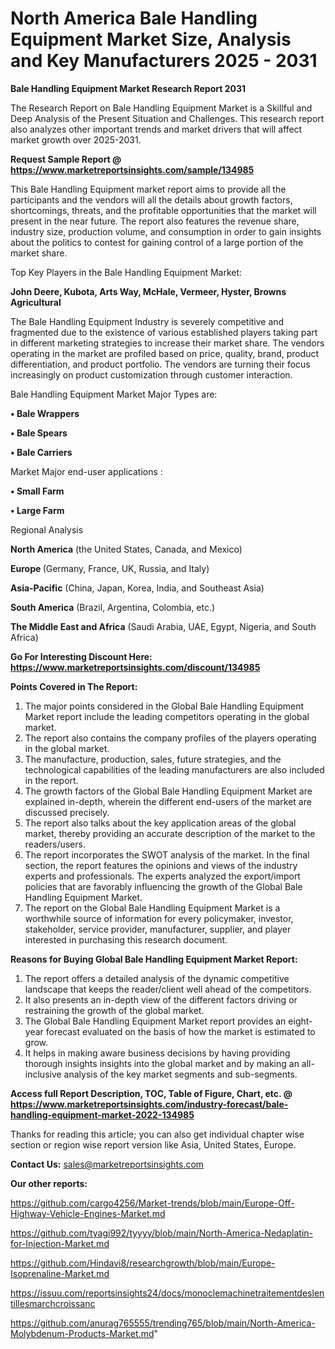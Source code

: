 # North America Bale Handling Equipment Market Size, Analysis and Key Manufacturers 2025 - 2031

<strong>Bale Handling Equipment Market Research Report 2031</strong>

The Research Report on Bale Handling Equipment Market is a Skillful and Deep Analysis of the Present Situation and Challenges. This research report also analyzes other important trends and market drivers that will affect market growth over 2025-2031.

<strong>Request Sample Report @ <a href=https://www.marketreportsinsights.com/sample/134985>https://www.marketreportsinsights.com/sample/134985</a></strong>

This Bale Handling Equipment market report aims to provide all the participants and the vendors will all the details about growth factors, shortcomings, threats, and the profitable opportunities that the market will present in the near future. The report also features the revenue share, industry size, production volume, and consumption in order to gain insights about the politics to contest for gaining control of a large portion of the market share.

Top Key Players in the Bale Handling Equipment Market:

<strong>John Deere, Kubota, Arts Way, McHale, Vermeer, Hyster, Browns Agricultural</strong>

The Bale Handling Equipment Industry is severely competitive and fragmented due to the existence of various established players taking part in different marketing strategies to increase their market share. The vendors operating in the market are profiled based on price, quality, brand, product differentiation, and product portfolio. The vendors are turning their focus increasingly on product customization through customer interaction.

Bale Handling Equipment Market Major Types are:

<strong>• Bale Wrappers

• Bale Spears

• Bale Carriers</strong>

Market Major end-user applications :

<strong>• Small Farm

• Large Farm</strong>

Regional Analysis

</u><strong><b>North America</b></strong> (the United States, Canada, and Mexico)

<strong><b>Europe </b></strong>(Germany, France, UK, Russia, and Italy)

<strong><b>Asia-Pacific</b></strong> (China, Japan, Korea, India, and Southeast Asia)

<strong><b>South America</b></strong> (Brazil, Argentina, Colombia, etc.)

<strong><b>The Middle East and Africa</b></strong> (Saudi Arabia, UAE, Egypt, Nigeria, and South Africa)

<strong>Go For Interesting Discount Here: <a href=https://www.marketreportsinsights.com/discount/134985>https://www.marketreportsinsights.com/discount/134985</a></strong>

<strong>Points Covered in The Report:</strong>
<ol>
  <li>The major points considered in the Global Bale Handling Equipment Market report include the leading competitors operating in the global market.</li>
  <li>The report also contains the company profiles of the players operating in the global market.</li>
  <li>The manufacture, production, sales, future strategies, and the technological capabilities of the leading manufacturers are also included in the report.</li>
  <li>The growth factors of the Global Bale Handling Equipment Market are explained in-depth, wherein the different end-users of the market are discussed precisely.</li>
  <li>The report also talks about the key application areas of the global market, thereby providing an accurate description of the market to the readers/users.</li>
  <li>The report incorporates the SWOT analysis of the market. In the final section, the report features the opinions and views of the industry experts and professionals. The experts analyzed the export/import policies that are favorably influencing the growth of the Global Bale Handling Equipment Market.</li>
  <li>The report on the Global Bale Handling Equipment Market is a worthwhile source of information for every policymaker, investor, stakeholder, service provider, manufacturer, supplier, and player interested in purchasing this research document.</li>
</ol>
<strong>Reasons for Buying Global Bale Handling Equipment Market Report:</strong>

<ol>
  <li>The report offers a detailed analysis of the dynamic competitive landscape that keeps the reader/client well ahead of the competitors.</li>
  <li>It also presents an in-depth view of the different factors driving or restraining the growth of the global market.</li>
  <li>The Global Bale Handling Equipment Market report provides an eight-year forecast evaluated on the basis of how the market is estimated to grow.</li>
  <li>It helps in making aware business decisions by having providing thorough insights insights into the global market and by making an all-inclusive analysis of the key market segments and sub-segments.</li>
</ol>
<strong>Access full Report Description, TOC, Table of Figure, Chart, etc. @ <a href=https://www.marketreportsinsights.com/industry-forecast/bale-handling-equipment-market-2022-134985>https://www.marketreportsinsights.com/industry-forecast/bale-handling-equipment-market-2022-134985</a></strong>


Thanks for reading this article; you can also get individual chapter wise section or region wise report version like Asia, United States, Europe.

<strong>Contact Us:</strong>
sales@marketreportsinsights.com

<strong>Our other reports:</strong>

<a href=https://github.com/cargo4256/Market-trends/blob/main/Europe-Off-Highway-Vehicle-Engines-Market.md>https://github.com/cargo4256/Market-trends/blob/main/Europe-Off-Highway-Vehicle-Engines-Market.md</a>

<a href=https://github.com/tyagi992/tyyyy/blob/main/North-America-Nedaplatin-for-Injection-Market.md>https://github.com/tyagi992/tyyyy/blob/main/North-America-Nedaplatin-for-Injection-Market.md</a>

<a href=https://github.com/Hindavi8/researchgrowth/blob/main/Europe-Isoprenaline-Market.md>https://github.com/Hindavi8/researchgrowth/blob/main/Europe-Isoprenaline-Market.md</a>

<a href=https://issuu.com/reportsinsights24/docs/monoclemachinetraitementdeslentillesmarchcroissanc>https://issuu.com/reportsinsights24/docs/monoclemachinetraitementdeslentillesmarchcroissanc</a>

<a href=https://github.com/anurag765555/trending765/blob/main/North-America-Molybdenum-Products-Market.md>https://github.com/anurag765555/trending765/blob/main/North-America-Molybdenum-Products-Market.md</a>"
